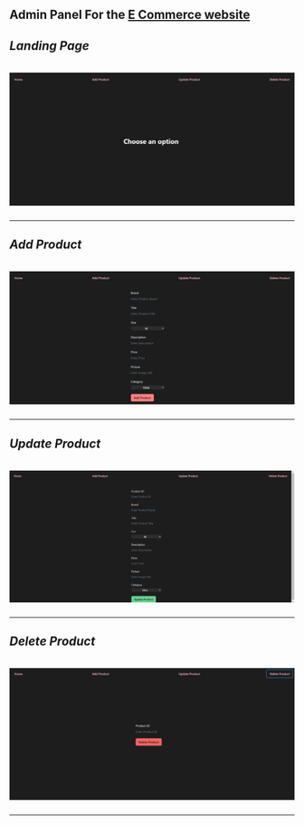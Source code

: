 <h2>Admin Panel For the <a href="https://github.com/neohacker18/summer-report" alt="E commerce website">E Commerce website</a><h2>

<div>
<h5>Landing Page</h5>
<img src="src\img\landing.png"/>
<hr/>
<h5>Add Product</h5>
<img src="src\img\add.png"/>
<hr/>
<h5>Update Product</h5>
<img src="src\img\update.png"/>
<hr/>
<h5>Delete Product</h5>
<img src="src\img\delete.png"/>
<hr/>
</div>